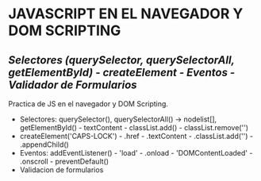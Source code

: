 # JAVASCRIPT EN EL NAVEGADOR Y DOM SCRIPTING

## _Selectores (querySelector, querySelectorAll, getElementById) - createElement - Eventos - Validador de Formularios_

Practica de JS en el navegador y DOM Scripting.

- Selectores: querySelector(), querySelectorAll() -> nodelist[], getElementById() - textContent - classList.add() - classList.remove('')
- createElement('CAPS-LOCK') - .href - .textContent - .classList.add('') - .appendChild()
- Eventos: addEventListener() - 'load' - .onload - 'DOMContentLoaded' - .onscroll - preventDefault()
- Validacion de formularios
